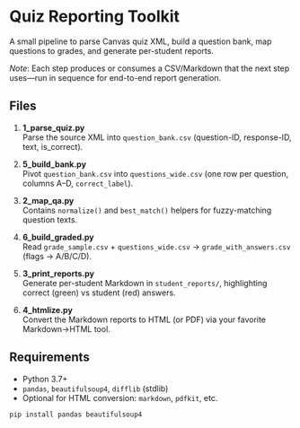 # Quiz Reporting Toolkit

A small pipeline to parse Canvas quiz XML, build a question bank, map questions to grades, and generate per-student reports.

*Note*: Each step produces or consumes a CSV/Markdown that the next step uses—run in sequence for end-to-end report generation.

## Files

1. **1_parse_quiz.py**  
   Parse the source XML into `question_bank.csv` (question-ID, response-ID, text, is_correct).

2. **5_build_bank.py**  
   Pivot `question_bank.csv` into `questions_wide.csv` (one row per question, columns A–D, `correct_label`).

3. **2_map_qa.py**  
   Contains `normalize()` and `best_match()` helpers for fuzzy-matching question texts.

4. **6_build_graded.py**  
   Read `grade_sample.csv` + `questions_wide.csv` → `grade_with_answers.csv` (flags → A/B/C/D).

5. **3_print_reports.py**  
   Generate per-student Markdown in `student_reports/`, highlighting correct (green) vs student (red) answers.

6. **4_htmlize.py**  
   Convert the Markdown reports to HTML (or PDF) via your favorite Markdown→HTML tool.

## Requirements

- Python 3.7+  
- `pandas`, `beautifulsoup4`, `difflib` (stdlib)  
- Optional for HTML conversion: `markdown`, `pdfkit`, etc.

```bash
pip install pandas beautifulsoup4
```

